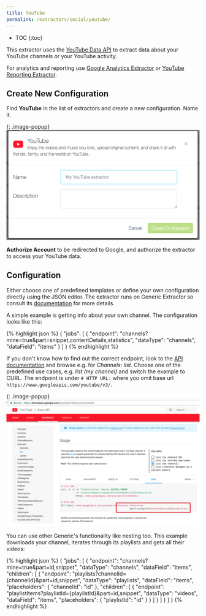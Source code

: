 ```yaml
---
title: YouTube
permalink: /extractors/social/youtube/
---
```


* TOC
{:toc}

This extractor uses the [YouTube Data API](https://developers.google.com/youtube/v3/docs/) to extract data
about your YouTube channels or your YouTube activity.

For analytics and reporting use [Google Analytics Extractor](/extractors/marketing-sales/google-analytics/) or [YouTube Reporting Extractor](https://github.com/blueskydigital/keboola-ex-youtube-reporting/blob/master/README.md).

## Create New Configuration
Find **YouTube** in the list of extractors and create a new configuration. Name it.

{: .image-popup}
![Screenshot - Create configuration](/extractors/social/youtube/ui_new_config.png)

**Authorize Account** to be redirected to Google, and authorize the extractor to access your YouTube data.

## Configuration
Either choose one of predefined templates or define your own configuration directly using the JSON editor. The extractor runs on Generic Extractor so consult its [documentation](https://developers.keboola.com/extend/generic-extractor/) for more details.

A simple example is getting info about your own channel. The configuration looks like this:

{% highlight json %}
{
  "jobs": [
    {
      "endpoint": "channels?mine=true&part=snippet,contentDetails,statistics",
      "dataType": "channels",
      "dataField": "items"
    }
  ]
}
{% endhighlight %}

If you don't know how to find out the correct endpoint, look to the [API documentation](https://developers.google.com/youtube/v3/docs/) and browse e.g. for *Channels: list*. Choose one of the predefined use cases, e.g. *list (my channel)* and switch the example to CURL. The endpoint is under `# HTTP URL:` where you omit base url `https://www.googleapis.com/youtube/v3/`.

{: .image-popup}
![Screenshot - Create configuration](/extractors/social/youtube/api_sample.png)

You can use other Generic's functionality like nesting too. This example downloads your channel, iterates through its playlists and gets all their videos:

{% highlight json %}
{
  "jobs": [
    {
      "endpoint": "channels?mine=true&part=id,snippet",
      "dataType": "channels",
      "dataField": "items",
      "children": [
        {
          "endpoint": "playlists?channelId={channelId}&part=id,snippet",
          "dataType": "playlists",
          "dataField": "items",
          "placeholders": {
            "channelId": "id"
          },
          "children": [
            {
              "endpoint": "playlistItems?playlistId={playlistId}&part=id,snippet",
              "dataType": "videos",
              "dataField": "items",
              "placeholders": {
                "playlistId": "id"
              }
            }
          ]
        }
      ]
    }
  ]
}
{% endhighlight %}
